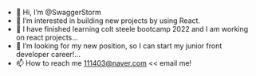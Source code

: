 - 👋 Hi, I’m @SwaggerStorm
- 👀 I’m interested in building new projects by using React.
- 🌱 I have finished learning colt steele bootcamp 2022 and I am working on react projects...
- 💞️ I’m looking for my new position, so I can start my junior front developer career!...
- 📫 How to reach me 111403@naver.com << email me!

<!---
SwaggerStorm/SwaggerStorm is a ✨ special ✨ repository because its `README.md` (this file) appears on your GitHub profile.
You can click the Preview link to take a look at your changes.
--->
